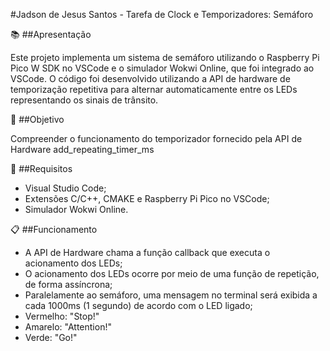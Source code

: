 #Jadson de Jesus Santos - Tarefa de Clock e Temporizadores: Semáforo

📚 ##Apresentação

Este projeto implementa um sistema de semáforo utilizando o Raspberry Pi Pico W SDK no VSCode e o simulador Wokwi Online, que foi integrado ao VSCode. 
O código foi desenvolvido utilizando a API de hardware de temporização repetitiva para alternar automaticamente entre os LEDs representando os sinais de trânsito.

🎯 ##Objetivo

Compreender o funcionamento do temporizador fornecido pela API de Hardware add_repeating_timer_ms

📑 ##Requisitos

- Visual Studio Code;
- Extensões C/C++, CMAKE e Raspberry Pi Pico no VSCode;
- Simulador Wokwi Online.

📋 ##Funcionamento

- A API de Hardware chama a função callback que executa o acionamento dos LEDs;
- O acionamento dos LEDs ocorre por meio de uma função de repetição, de forma assíncrona;
- Paralelamente ao semáforo, uma mensagem no terminal será exibida a cada 1000ms (1 segundo) de acordo com o LED ligado;
- Vermelho: "Stop!"
- Amarelo: "Attention!"
- Verde: "Go!"
